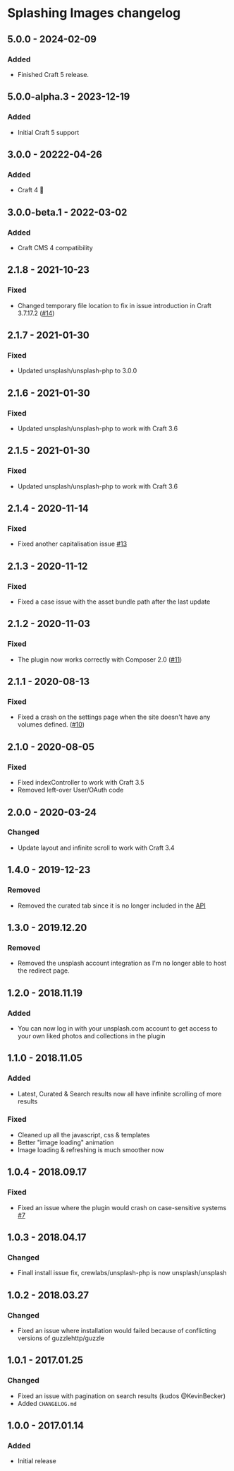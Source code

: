 # Splashing Images changelog

## 5.0.0 - 2024-02-09
### Added
- Finished Craft 5 release.

## 5.0.0-alpha.3 - 2023-12-19
### Added
- Initial Craft 5 support

## 3.0.0 - 20222-04-26
### Added
- Craft 4 🚀

## 3.0.0-beta.1 - 2022-03-02
### Added
* Craft CMS 4 compatibility

## 2.1.8 - 2021-10-23
### Fixed
* Changed temporary file location to fix in issue introduction in Craft 3.7.17.2 ([#14](https://github.com/studioespresso/craft3-unsplash/issues/14))

## 2.1.7 - 2021-01-30
### Fixed
* Updated unsplash/unsplash-php to 3.0.0

## 2.1.6 - 2021-01-30
### Fixed
* Updated unsplash/unsplash-php to work with Craft 3.6

## 2.1.5 - 2021-01-30
### Fixed
* Updated unsplash/unsplash-php to work with Craft 3.6

## 2.1.4 - 2020-11-14
### Fixed
* Fixed another capitalisation issue [#13](https://github.com/studioespresso/craft3-unsplash/issues/13)

## 2.1.3 - 2020-11-12
### Fixed
* Fixed a case issue with the asset bundle path after the last update

## 2.1.2 - 2020-11-03
### Fixed
* The plugin now works correctly with Composer 2.0 ([#11](https://github.com/studioespresso/craft3-unsplash/issues/11))

## 2.1.1 - 2020-08-13
### Fixed
* Fixed a crash on the settings page when the site doesn't have any volumes defined. ([#10](https://github.com/studioespresso/craft3-unsplash/issues/10))

## 2.1.0 - 2020-08-05
### Fixed
* Fixed indexController to work with Craft 3.5
* Removed left-over User/OAuth code

## 2.0.0 - 2020-03-24
### Changed
* Update layout and infinite scroll to work with Craft 3.4

## 1.4.0 - 2019-12-23
### Removed
* Removed the curated tab since it is no longer included in the [API](https://changelog.unsplash.com/deprecations/2019/10/22/curated-search-stats.html)

## 1.3.0 - 2019.12.20
### Removed
* Removed the unsplash account integration as I'm no longer able to host the redirect page.

## 1.2.0 - 2018.11.19
### Added
* You can now log in with your unsplash.com account to get access to your own liked photos and collections in the plugin

## 1.1.0 - 2018.11.05
### Added
* Latest, Curated & Search results now all have infinite scrolling of more results

### Fixed
* Cleaned up all the javascript, css & templates
* Better "image loading" animation
* Image loading & refreshing is much smoother now 

## 1.0.4 - 2018.09.17
### Fixed
* Fixed an issue where the plugin would crash on case-sensitive systems [#7](https://github.com/studioespresso/craft3-unsplash/pull/7)

## 1.0.3 - 2018.04.17
### Changed
* Finall install issue fix, crewlabs/unsplash-php is now unsplash/unsplash

## 1.0.2 - 2018.03.27
### Changed
* Fixed an issue where installation would failed because of conflicting versions of guzzlehttp/guzzle

## 1.0.1 - 2017.01.25
### Changed
* Fixed an issue with pagination on search results (kudos @KevinBecker)
* Added `CHANGELOG.md`

## 1.0.0 - 2017.01.14
### Added
* Initial release